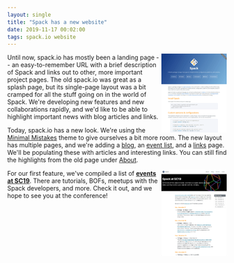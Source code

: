 ```yaml
---
layout: single
title: "Spack has a new website"
date: 2019-11-17 00:02:00
tags: spack.io website
---
```


<img align="right" src="/assets/images/old-spack.io.png" width="150"/>
Until now, spack.io has mostly been a landing page -- an easy-to-remember
URL with a brief description of Spack and links out to other, more
important project pages. The old spack.io was great as a splash page,
but its single-page layout was a bit cramped for all the stuff going on
in the world of Spack. We're developing new features and new
collaborations rapidly, and we'd like to be able to highlight important
news with blog articles and links.

Today, spack.io has a new look. We're using the
[Minimal Mistakes](https://mmistakes.github.io/minimal-mistakes/) theme
to give ourselves a bit more room. The new layout has multiple pages,
and we're adding a [blog](/blog/), an [event list](/events/), and a
[links](/links/) page. We'll be populating these with articles and
interesting links. You can still find the highlights from the old
page under [About](/about/).

<img align="right" src="/assets/images/new-spack.io.png" width="150"> For
our first feature, we've compiled a list of
[**events at SC19**](http://127.0.0.1:4000/spack-at-sc19/). There are
tutorials, BOFs, meetups with the Spack developers, and more. Check it
out, and we hope to see you at the conference!
